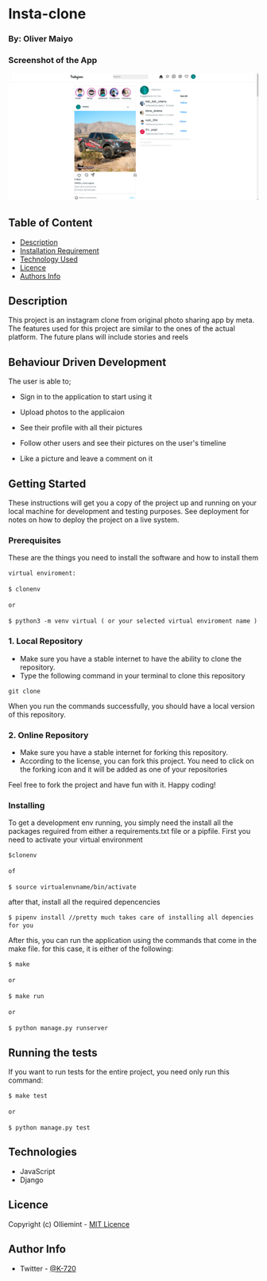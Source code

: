# Insta-clone



### By: Oliver Maiyo

### Screenshot of the App

<img src="https://raw.githubusercontent.com/Olliemint/Insta-clone/main/igclone/static/images/landing.png">

## Table of Content

- [Description](#description)
- [Installation Requirement](#usage)
- [Technology Used](#technologies)
- [Licence](#licence)
- [Authors Info](#author-info)

## Description

This project is an instagram clone from original  photo sharing app by meta. The features used for this project are similar to the ones of the actual platform. The future plans will include stories and reels

## Behaviour Driven Development

The user is able to;

- Sign in to the application to start using it

- Upload photos to the applicaion

- See their profile with all their pictures

- Follow other users and see their pictures on the user's timeline

- Like a picture and leave a comment on it

## Getting Started

These instructions will get you a copy of the project up and running on your local machine for development and testing purposes. See deployment for notes on how to deploy the project on a live system.

### Prerequisites

These are the things you need to install the software and how to install them

```
virtual enviroment:

$ clonenv

or

$ python3 -m venv virtual ( or your selected virtual enviroment name )
```

### 1. Local Repository

- Make sure you have a stable internet to have the ability to clone the repository.
- Type the following command in your terminal to clone this repository

```
git clone 

```



When you run the commands successfully, you should have a local version of this repository.

### 2. Online Repository

- Make sure you have a stable internet for forking this repository.
- According to the license, you can fork this project. You need to click on the forking icon and it will be added as one of your repositories

Feel free to fork the project and have fun with it. Happy coding!

### Installing

To get a development env running, you simply need the install all the packages reguired from either a requirements.txt file or a pipfile. First you need to activate your virtual environment

```
$clonenv

of

$ source virtualenvname/bin/activate
```

after that, install all the required depencencies

```
$ pipenv install //pretty much takes care of installing all depencies for you
```

After this, you can run the application using the commands that come in the make file. for this case, it is either of the following:

```
$ make

or

$ make run

or

$ python manage.py runserver

```

## Running the tests

If you want to run tests for the entire project, you need only run this command:

```
$ make test

or

$ python manage.py test
```

## Technologies


- JavaScript
- Django

## Licence

Copyright (c) Olliemint - [MIT Licence](LICENSE)

## Author Info

- Twitter - [@K-720](@Furymint)
